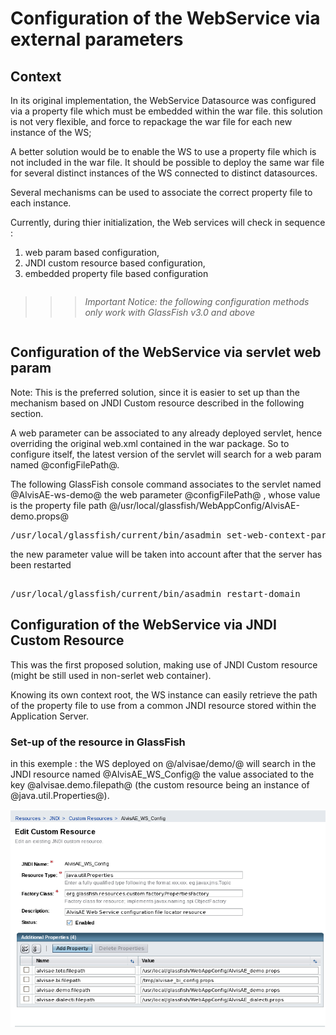 # Configuration of the WebService via external parameters

## Context

In its original implementation, the WebService Datasource was configured via a property file which must be embedded within the war file.
this solution is not very flexible, and force to repackage the war file for each new instance of the WS;

A better solution would be to enable the WS to use a property file which is not included in the war file. 
It should be possible to deploy the same war file for several distinct instances of the WS connected to distinct datasources.

Several mechanisms can be used to associate the correct property file to each instance.

Currently, during thier initialization, the Web services will check in sequence :
1. web param based configuration,
2. JNDI custom resource based configuration,
3. embedded property file based configuration


<pre></pre>
>>>*Important Notice: the following configuration methods only work with GlassFish v3.0 and above*
<pre></pre>

## Configuration of the WebService via servlet web param

Note: This is the preferred solution, since it is easier to set up than the mechanism based on JNDI Custom resource described in the following section.

A web parameter can be associated to any already deployed servlet, hence overriding the original web.xml contained in the war package.
So to configure itself, the latest version of the servlet will search for a web param named @configFilePath@.

The following GlassFish console command associates to the servlet named @AlvisAE-ws-demo@ the web parameter @configFilePath@ , whose value is the property file path @/usr/local/glassfish/WebAppConfig/AlvisAE-demo.props@ 
<pre>
/usr/local/glassfish/current/bin/asadmin set-web-context-param --name configFilePath --value '/usr/local/glassfish/WebAppConfig/AlvisAE-demo.props' 'AlvisAE-ws-demo'
</pre> 

the new parameter value will be taken into account after that the server has been restarted
<pre> 
/usr/local/glassfish/current/bin/asadmin restart-domain 
</pre> 


## Configuration of the WebService via JNDI Custom Resource

This was the first proposed solution, making use of JNDI Custom resource (might be still used in non-serlet web container).


Knowing its own context root, the WS instance can easily retrieve the path of the property file to use from a common JNDI resource stored within the Application Server.


### Set-up of the resource in GlassFish

in this exemple :
the WS deployed on @/alvisae/demo/@ will search in the JNDI resource named @AlvisAE_WS_Config@ the value associated to the key @alvisae.demo.filepath@ 
(the custom resource being an instance of @java.util.Properties@).


![](images/AlvisAE_WSConfig_JNDIresource.png)




